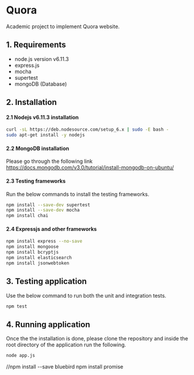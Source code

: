 # Quora
Academic project to implement Quora website.

## 1. Requirements
- node.js version v6.11.3
- express.js
- mocha
- supertest
- mongoDB (Database)

## 2. Installation
#### 2.1 Nodejs v6.11.3 installation
```sh
curl -sL https://deb.nodesource.com/setup_6.x | sudo -E bash -
sudo apt-get install -y nodejs
```
#### 2.2 MongoDB installation
Please go through the following link
https://docs.mongodb.com/v3.0/tutorial/install-mongodb-on-ubuntu/

#### 2.3 Testing frameworks
Run the below commands to install the testing frameworks.
```sh
npm install --save-dev supertest
npm install --save-dev mocha
npm install chai
```
#### 2.4 Expressjs and other frameworks
```sh
npm install express --no-save
npm install mongoose
npm install bcryptjs
npm install elasticsearch
npm install jsonwebtoken
```
## 3. Testing application
Use the below command to run both the unit and integration tests.
```sh
npm test
```

## 4. Running application
Once the the installation is done, please clone the repository and inside the root directory of the application run the following.

```sh
node app.js
```



//npm install --save bluebird
npm install promise